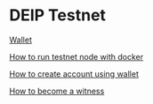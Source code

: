 # DEIP Testnet

[Wallet](https://github.com/DEIPworld/deip-testnet/blob/master/docs/wallet.md)

[How to run testnet node with docker](https://github.com/DEIPworld/deip-testnet/blob/master/docs/how-to-run-testnet-node-with-docker.md)

[How to create account using wallet](https://github.com/DEIPworld/deip-testnet/blob/master/docs/create-account-using-wallet.md)

[How to become a witness](https://github.com/DEIPworld/deip-testnet/blob/master/docs/how-to-become-a-witness.md)